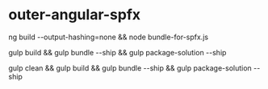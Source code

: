 # outer-angular-spfx



ng build --output-hashing=none && node bundle-for-spfx.js

gulp build && gulp bundle --ship && gulp package-solution --ship





gulp clean && gulp build && gulp bundle --ship && gulp package-solution --ship
